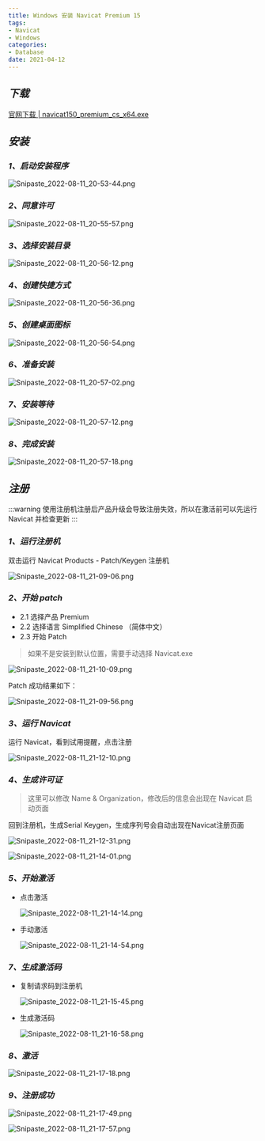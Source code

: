 ```yaml
---
title: Windows 安装 Navicat Premium 15
tags:
- Navicat
- Windows
categories:
- Database
date: 2021-04-12
---
```


## ***下载***

[官网下载 | navicat150_premium_cs_x64.exe](https://download.navicat.com.cn/download/navicat150_premium_cs_x64.exe)

## ***安装***

### ***1、启动安装程序***

![Snipaste_2022-08-11_20-53-44.png](https://s2.loli.net/2022/08/11/4Klfz12NIZL86Dk.png)

### ***2、同意许可***

![Snipaste_2022-08-11_20-55-57.png](https://s2.loli.net/2022/08/11/FCqskS38DpEY49l.png)

### ***3、选择安装目录***

![Snipaste_2022-08-11_20-56-12.png](https://s2.loli.net/2022/08/11/I3hN1n7MRsjXLOc.png)

### ***4、创建快捷方式***

![Snipaste_2022-08-11_20-56-36.png](https://s2.loli.net/2022/08/11/XshjUNqbgkLYuxd.png)

### ***5、创建桌面图标***

![Snipaste_2022-08-11_20-56-54.png](https://s2.loli.net/2022/08/11/p3OlDyzIMhYiud1.png)

### ***6、准备安装***

![Snipaste_2022-08-11_20-57-02.png](https://s2.loli.net/2022/08/11/nTJpRWs9QIZtxhd.png)

### ***7、安装等待***

![Snipaste_2022-08-11_20-57-12.png](https://s2.loli.net/2022/08/11/BExhMIYRndH9eWi.png)

### ***8、完成安装***

![Snipaste_2022-08-11_20-57-18.png](https://s2.loli.net/2022/08/11/wyGeTVSjfQNtLFs.png)

## ***注册***

:::warning
使用注册机注册后产品升级会导致注册失效，所以在激活前可以先运行 Navicat 并检查更新
:::

### ***1、运行注册机***

双击运行 Navicat Products - Patch/Keygen 注册机

![Snipaste_2022-08-11_21-09-06.png](https://s2.loli.net/2022/08/11/ey5YXHuwQMDvRfJ.png)

### ***2、开始 patch***

- 2.1 选择产品 Premium
- 2.2 选择语言 Simplified Chinese （简体中文）
- 2.3 开始 Patch

> 如果不是安装到默认位置，需要手动选择 Navicat.exe

![Snipaste_2022-08-11_21-10-09.png](https://s2.loli.net/2022/08/11/JbhiKXTLxDZ4nay.png)

Patch 成功结果如下：

![Snipaste_2022-08-11_21-09-56.png](https://s2.loli.net/2022/08/11/8dsyKXIFB7W6thm.png)

### ***3、运行 Navicat***

运行 Navicat，看到试用提醒，点击注册

![Snipaste_2022-08-11_21-12-10.png](https://s2.loli.net/2022/08/11/ZIbw8sLgrKBGVu5.png)

### ***4、生成许可证***

> 这里可以修改 Name & Organization，修改后的信息会出现在 Navicat 启动页面 

回到注册机，生成Serial Keygen，生成序列号会自动出现在Navicat注册页面

![Snipaste_2022-08-11_21-12-31.png](https://s2.loli.net/2022/08/11/LhBXjnNAcRo34K5.png)

![Snipaste_2022-08-11_21-14-01.png](https://s2.loli.net/2022/08/11/EHZrcaXtBVSDij4.png)

### ***5、开始激活***

- 点击激活

  ![Snipaste_2022-08-11_21-14-14.png](https://s2.loli.net/2022/08/11/NhW3U8nYBDzG5lF.png)

- 手动激活

  ![Snipaste_2022-08-11_21-14-54.png](https://s2.loli.net/2022/08/11/TyQg7UCIEDAo86L.png)

### ***7、生成激活码***

- 复制请求码到注册机

  ![Snipaste_2022-08-11_21-15-45.png](https://s2.loli.net/2022/08/11/xKAomlEPHwtXb9S.png)

- 生成激活码

  ![Snipaste_2022-08-11_21-16-58.png](https://s2.loli.net/2022/08/11/J29ygqkI8lahve3.png)

### ***8、激活***

![Snipaste_2022-08-11_21-17-18.png](https://s2.loli.net/2022/08/11/Otn7VaUw42bXMiH.png)

### ***9、注册成功***

![Snipaste_2022-08-11_21-17-49.png](https://s2.loli.net/2022/08/11/1dCvsYlJt3iXZ8T.png)

![Snipaste_2022-08-11_21-17-57.png](https://s2.loli.net/2022/08/11/i51tTCZbvchDELV.png)